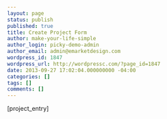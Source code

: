 ```yaml
---
layout: page
status: publish
published: true
title: Create Project Form
author: make-your-life-simple
author_login: picky-demo-admin
author_email: admin@emarketdesign.com
wordpress_id: 1847
wordpress_url: http://wordpressc.com/?page_id=1847
date: 2013-09-27 17:02:04.000000000 -04:00
categories: []
tags: []
comments: []
---
```

[project_entry]
